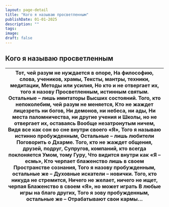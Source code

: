 ```yaml
---
layout: page-detail
title: "Кого я называю просветленным"
publishDate: 01-01-2025
description: ""
tags:
image:
draft: false
---
```


## Кого я называю просветленным
| Тот, чей разум не нуждается в опоре,  На философию, слова, учеников, храмы,  Тексты, мантры, техники, медитации,  Методы или усилия,  Но кто и не отвергает их, того я назову  Просветленным, истинным святым.  Остальные – лишь имитаторы  Высших состояний.  Того, кто непоколебим, чей разум не меняется,  Кто не жаждет лицезреть ни богов,  Ни демонов, ни небеса, ни ады,  Ни места паломничества, ни другие учения и  Школы, но не отвергает их, оставаясь  Вообще незатронутым ничем,  Видя все как сон во сне внутри своего «Я»,  Того я называю истинно пробужденным,  Остальные – лишь любители  Поговорить о Дхарме.  Того, кто не жаждет общения, друзей, подруг,  Супругов, компаний, кто всегда поклоняется  Умом, тому Гуру,  Что видится внутри как «Я – есмь»,  Кто черпает блаженство лишь в своем  Пространстве сознания,  Того я назову пробужденным, остальные же –  Духовные искатели – новички.  Того, кто никуда не стремится,  Ничего не желает, ничего не ищет, черпая  Блаженство в своем «Я», но может играть  В любые игры на благо других,  Того я зову пробужденным, остальные же –  Отрабатывают свои кармы… |
| --------------------------------------------------------------------------------------------------------------------------------------------------------------------------------------------------------------------------------------------------------------------------------------------------------------------------------------------------------------------------------------------------------------------------------------------------------------------------------------------------------------------------------------------------------------------------------------------------------------------------------------------------------------------------------------------------------------------------------------------------------------------------------------------------------------------------------------------------------------------------------------------------------------------------------------------------------------------------------------------------------------------------------------------------------------------------------------------------------------------------------------------- |
  
  
